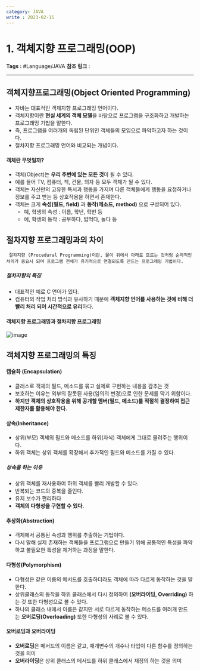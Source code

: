 ```yaml
---
category: JAVA
write : 2023-02-15
---
```

# 1. 객체지향 프로그래밍(OOP)
**Tags :** #Language/JAVA 
**참조 링크** :
***
## 객체지향프로그래밍(Object Oriented Programming)
- 자바는 대표적인 객체지향 프로그래밍 언어이다.
- 객체지향이란 **현실 세계의 객체 모델**을 바탕으로 프로그램을 구조화하고 개발하는 프로그래밍 기법을 말한다.
- 즉, 프로그램을 여러개의 독립된 단위인 객체들의 모임으로 파악하고자 하는 것이다.
- 절차지향 프로그래밍 언어와 비교되는 개념이다.

#### 객체란 무엇일까?
- 객체(Object)는 **우리 주변에 있는 모든 것**이 될 수 있다.
- 예를 들어 TV, 컴퓨터, 책, 건물, 의자 등 모두 객체가 될 수 있다.
- 객체는 자신만의 고유한 특서과 행동을 가지며 다른 객체들에게 행동을 요청하거나 정보를 주고 받는 등 상호작용을 하면서 존재한다.
- 객체는 크게 **속성(필드, field)** 과 **동작(메소드, method)** 으로 구성되어 있다.
	- 예, 학생의 속성 : 이름, 학년, 학번 등
	- 예, 학생의 동작 : 공부하다, 밥먹다, 놀다 등

## 절차지향 프로그래밍과의 차이
``` ad-quote
 절차지향 (Procedural Programming)이란, 물이 위에서 아래로 흐르는 것처럼 순차적인 처리가 중요시 되며 프로그램 전체가 유기적으로 연결되도록 만드는 프로그래밍 기법이다.
```

##### 절차지향의 특징
- 대표적인 예로 C 언어가 있다.
- 컴퓨터의 작업 처리 방식과 유사하기 때문에 **객체지향 언어를 사용하는 것에 비해 더 빨리 처리 되어 시간적으로 유리**하다.

#### 객체지향 프로그래밍과 절차지향 프로그래밍
![image](https://user-images.githubusercontent.com/56426044/218986045-69674ca4-94b5-4a17-a8d3-bcfbc065ce48.png)

## 객체지향 프로그래밍의 특징
#### 캡슐화 (Encapsulation)
- 클래스로 객체의 필드, 메소드를 묶고 실제로 구현하는 내용을 감추는 것
- 보호하는 이유는 외부의 잘못된 사용(임의의 변경)으로 인한 문제를 막기 위함이다.
- **하지만 객체의 상호작용을 위해 공개할 멤버(필드, 메소드)를 적절히 결정하여 접근 제한자를 활용해야 한다.**

#### 상속(Inheritance)
- 상위(부모) 객체의 필드와 메소드를 하위(자식) 객체에게 그대로 물려주는 행위이다.
- 하위 객체는 상위 객체를 확장해서 추가적인 필드와 메소드를 가질 수 있다.

##### 상속을 하는 이유
- 상위 객체를 재사용하여 하위 객체를 빨리 개발할 수 있다.
- 반복되는 코드의 중복을 줄인다.
- 유지 보수가 편리하다
- **객체의 다형성을 구현할 수 있다.**

#### 추상화(Abstraction)
- 객체에서 공통된 속성과 행위를 추출하는 기법이다.
- 다시 말해 실제 존재하는 객체들을 프로그램으로 만들기 위해 공통적인 특성을 파악하고 불필요한 특성을 제거하는 과정을 말한다.

#### 다형성(Polymorphism)
- 다형성은 같은 이름의 메서드를 호출하더라도 객체에 따라 다르게 동작하는 것을 말한다.
- 상위클래스의 동작을 하위 클래스에서 다시 정의하여 **(오버라이딩, Overriding)** 하는 것 또한 다형성으로 볼 수 있다.
- 하나의 클래스 내에서 이름은 같지만 서로 다르게 동작하는 메소드를 여러개 만드는 **오버로딩(Overloading)** 또한 다형성의 사례로 볼 수 있다.

#### 오버로딩과 오버라이딩
- **오버로딩**은 메서드의 이름은 같고, 매개변수의 개수나 타입이 다른 함수를 정의하는 것을 의미
- **오버라이딩**은 상위 클래스의 메서드를 하위 클래스에서 재정의 하는 것을 의미